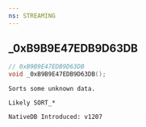```yaml
---
ns: STREAMING
---
```

## _0xB9B9E47EDB9D63DB

```c
// 0xB9B9E47EDB9D63DB
void _0xB9B9E47EDB9D63DB();
```

```
Sorts some unknown data.

Likely SORT_*

NativeDB Introduced: v1207
```


